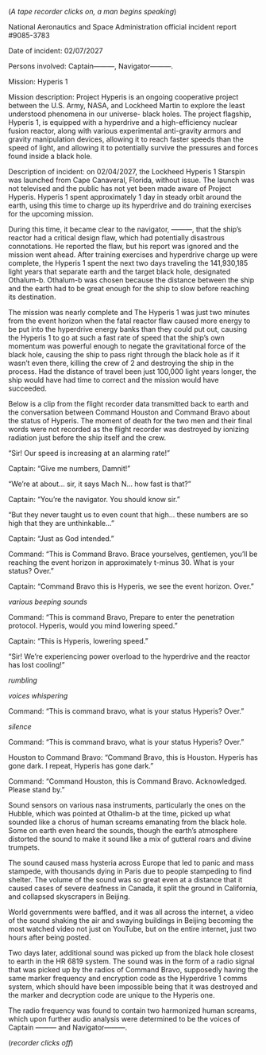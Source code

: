 (*A tape recorder clicks on, a man begins speaking*)

National Aeronautics and Space Administration official incident report #9085-3783

Date of incident: 02/07/2027

Persons involved: Captain———, Navigator———.

Mission: Hyperis 1

Mission description: Project Hyperis is an ongoing cooperative project between the U.S. Army, NASA, and Lockheed Martin to explore the least understood phenomena in our universe- black holes. The project flagship, Hyperis 1, is equipped with a hyperdrive and a high-efficiency nuclear fusion reactor, along with various experimental anti-gravity armors and gravity manipulation devices, allowing it to reach faster speeds than the speed of light, and allowing it to potentially survive the pressures and forces found inside a black hole.

Description of incident: on 02/04/2027, the Lockheed Hyperis 1 Starspin was launched from Cape Canaveral, Florida, without issue. The launch was not televised and the public has not yet been made aware of Project Hyperis. Hyperis 1 spent approximately 1 day in steady orbit around the earth, using this time to charge up its hyperdrive and do training exercises for the upcoming mission. 

During this time, it became clear to the navigator, ———, that the ship’s reactor had a critical design flaw, which had potentially disastrous connotations. He reported the flaw, but his report was ignored and the mission went ahead. After training exercises and hyperdrive charge up were complete, the Hyperis 1 spent the next two days traveling the 141,930,185 light years that separate earth and the target black hole, designated Othalum-b. Othalum-b was chosen because the distance between the ship and the earth had to be great enough for the ship to slow before reaching its destination.

The mission was nearly complete and The Hyperis 1 was just two minutes from the event horizon when the fatal reactor flaw caused more energy to be put into the hyperdrive energy banks than they could put out, causing the Hyperis 1 to go at such a fast rate of speed that the ship’s own momentum was powerful enough to negate the gravitational force of the black hole, causing the ship to pass right through the black hole as if it wasn’t even there, killing the crew of 2 and destroying the ship in the process. Had the distance of travel been just 100,000 light years longer, the ship would have had time to correct and the mission would have succeeded.

Below is a clip from the flight recorder data transmitted back to earth and the conversation between Command Houston and Command Bravo about the status of Hyperis. The moment of death for the two men and their final words were not recorded as the flight recorder was destroyed by ionizing radiation just before the ship itself and the crew.

“Sir! Our speed is increasing at an alarming rate!”

Captain: “Give me numbers, Damnit!”

“We’re at about… sir, it says Mach N… how fast is that?”

Captain: “You’re the navigator. You should know sir.”

“But they never taught us to even count that high… these numbers are so high that they are unthinkable…”

Captain: “Just as God intended.”

Command: “This is Command Bravo. Brace yourselves, gentlemen, you’ll be reaching the event horizon in approximately t-minus 30. What is your status? Over.”

Captain: “Command Bravo this is Hyperis, we see the event horizon. Over.”

*various beeping sounds*

Command: “This is command Bravo, Prepare to enter the penetration protocol. Hyperis, would you mind lowering speed.”

Captain: “This is Hyperis, lowering speed.”

“Sir! We’re experiencing power overload to the hyperdrive and the reactor has lost cooling!”

*rumbling*

*voices whispering*

Command: “This is command bravo, what is your status Hyperis? Over.”

*silence*

Command: “This is command bravo, what is your status Hyperis? Over.”

Houston to Command Bravo: “Command Bravo, this is Houston. Hyperis has gone dark. I repeat, Hyperis has gone dark.”

Command: “Command Houston, this is Command Bravo. Acknowledged. Please stand by.”

Sound sensors on various nasa instruments, particularly the ones on the Hubble, which was pointed at Othalim-b at the time, picked up what sounded like a chorus of human screams emanating from the black hole. Some on earth even heard the sounds, though the earth’s atmosphere distorted the sound to make it sound like a mix of gutteral roars and divine trumpets. 

The sound caused mass hysteria across Europe that led to panic and mass stampede, with thousands dying in Paris due to people stampeding to find shelter. The volume of the sound was so great even at a distance that it caused cases of severe deafness in Canada, it split the ground in California, and collapsed skyscrapers in Beijing. 

World governments were baffled, and it was all across the internet, a video of the sound shaking the air and swaying buildings in Beijing becoming the most watched video not just on YouTube, but on the entire internet, just two hours after being posted.

Two days later, additional sound was picked up from the black hole closest to earth in the HR 6819 system. The sound was in the form of a radio signal that was picked up by the radios of Command Bravo, supposedly having the same marker frequency and encryption code as the Hyperdrive 1 comms system, which should have been impossible being that it was destroyed and the marker and decryption code are unique to the Hyperis one. 

The radio frequency was found to contain two harmonized human screams, which upon further audio analysis were determined to be the voices of Captain ——— and Navigator———.

(*recorder clicks off*)